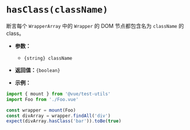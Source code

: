 # `hasClass(className)`

断言每个 `WrapperArray` 中的 `Wrapper` 的 DOM 节点都包含名为 `className` 的 class。

- **参数：**
  - `{string} className`

- **返回值：**`{boolean}`

- **示例：**

```js
import { mount } from '@vue/test-utils'
import Foo from './Foo.vue'

const wrapper = mount(Foo)
const divArray = wrapper.findAll('div')
expect(divArray.hasClass('bar')).toBe(true)
```
